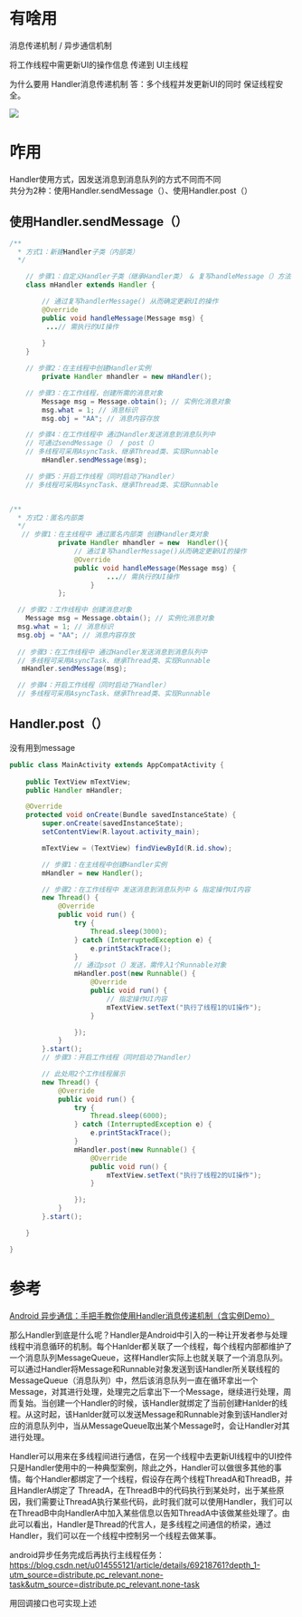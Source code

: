

# 有啥用
消息传递机制 / 异步通信机制

将工作线程中需更新UI的操作信息 传递到 UI主线程

为什么要用 Handler消息传递机制
答：多个线程并发更新UI的同时 保证线程安全。

![](https://imgconvert.csdnimg.cn/aHR0cDovL3VwbG9hZC1pbWFnZXMuamlhbnNodS5pby91cGxvYWRfaW1hZ2VzLzk0NDM2NS03NDc5YjRhOGI4ZmU0OGJmLnBuZz9pbWFnZU1vZ3IyL2F1dG8tb3JpZW50L3N0cmlwJTdDaW1hZ2VWaWV3Mi8yL3cvMTI0MA)


# 咋用
Handler使用方式，因发送消息到消息队列的方式不同而不同  
共分为2种：使用Handler.sendMessage（）、使用Handler.post（）  

## 使用Handler.sendMessage（）
```java
/** 
  * 方式1：新建Handler子类（内部类）
  */

    // 步骤1：自定义Handler子类（继承Handler类） & 复写handleMessage（）方法
    class mHandler extends Handler {

        // 通过复写handlerMessage() 从而确定更新UI的操作
        @Override
        public void handleMessage(Message msg) {
         ...// 需执行的UI操作
            
        }
    }

    // 步骤2：在主线程中创建Handler实例
        private Handler mhandler = new mHandler();

    // 步骤3：在工作线程，创建所需的消息对象
        Message msg = Message.obtain(); // 实例化消息对象
        msg.what = 1; // 消息标识
        msg.obj = "AA"; // 消息内容存放

    // 步骤4：在工作线程中 通过Handler发送消息到消息队列中
    // 可通过sendMessage（） / post（）
    // 多线程可采用AsyncTask、继承Thread类、实现Runnable
        mHandler.sendMessage(msg);

    // 步骤5：开启工作线程（同时启动了Handler）
    // 多线程可采用AsyncTask、继承Thread类、实现Runnable


/** 
  * 方式2：匿名内部类
  */
   // 步骤1：在主线程中 通过匿名内部类 创建Handler类对象
            private Handler mhandler = new  Handler(){
                // 通过复写handlerMessage()从而确定更新UI的操作
                @Override
                public void handleMessage(Message msg) {
                        ...// 需执行的UI操作
                    }
            };

  // 步骤2：工作线程中 创建消息对象
    Message msg = Message.obtain(); // 实例化消息对象
  msg.what = 1; // 消息标识
  msg.obj = "AA"; // 消息内容存放
  
  // 步骤3：在工作线程中 通过Handler发送消息到消息队列中
  // 多线程可采用AsyncTask、继承Thread类、实现Runnable
   mHandler.sendMessage(msg);

  // 步骤4：开启工作线程（同时启动了Handler）
  // 多线程可采用AsyncTask、继承Thread类、实现Runnable

```

##  Handler.post（）
没有用到message  
```java
public class MainActivity extends AppCompatActivity {
    
    public TextView mTextView;
    public Handler mHandler;

    @Override
    protected void onCreate(Bundle savedInstanceState) {
        super.onCreate(savedInstanceState);
        setContentView(R.layout.activity_main);

        mTextView = (TextView) findViewById(R.id.show);

        // 步骤1：在主线程中创建Handler实例
        mHandler = new Handler();

        // 步骤2：在工作线程中 发送消息到消息队列中 & 指定操作UI内容
        new Thread() {
            @Override
            public void run() {
                try {
                    Thread.sleep(3000);
                } catch (InterruptedException e) {
                    e.printStackTrace();
                }
                // 通过psot（）发送，需传入1个Runnable对象
                mHandler.post(new Runnable() {
                    @Override
                    public void run() {
                        // 指定操作UI内容
                        mTextView.setText("执行了线程1的UI操作");
                    }

                });
            }
        }.start();
        // 步骤3：开启工作线程（同时启动了Handler）

        // 此处用2个工作线程展示
        new Thread() {
            @Override
            public void run() {
                try {
                    Thread.sleep(6000);
                } catch (InterruptedException e) {
                    e.printStackTrace();
                }
                mHandler.post(new Runnable() {
                    @Override
                    public void run() {
                        mTextView.setText("执行了线程2的UI操作");
                    }

                });
            }
        }.start();

    }

}
```


# 参考
[Android 异步通信：手把手教你使用Handler消息传递机制（含实例Demo）](https://blog.csdn.net/carson_ho/article/details/80305411)




那么Handler到底是什么呢？Handler是Android中引入的一种让开发者参与处理线程中消息循环的机制。每个Hanlder都关联了一个线程，每个线程内部都维护了一个消息队列MessageQueue，这样Handler实际上也就关联了一个消息队列。可以通过Handler将Message和Runnable对象发送到该Handler所关联线程的MessageQueue（消息队列）中，然后该消息队列一直在循环拿出一个Message，对其进行处理，处理完之后拿出下一个Message，继续进行处理，周而复始。当创建一个Handler的时候，该Handler就绑定了当前创建Hanlder的线程。从这时起，该Hanlder就可以发送Message和Runnable对象到该Handler对应的消息队列中，当从MessageQueue取出某个Message时，会让Handler对其进行处理。

Handler可以用来在多线程间进行通信，在另一个线程中去更新UI线程中的UI控件只是Handler使用中的一种典型案例，除此之外，Handler可以做很多其他的事情。每个Handler都绑定了一个线程，假设存在两个线程ThreadA和ThreadB，并且HandlerA绑定了 ThreadA，在ThreadB中的代码执行到某处时，出于某些原因，我们需要让ThreadA执行某些代码，此时我们就可以使用Handler，我们可以在ThreadB中向HandlerA中加入某些信息以告知ThreadA中该做某些处理了。由此可以看出，Handler是Thread的代言人，是多线程之间通信的桥梁，通过Handler，我们可以在一个线程中控制另一个线程去做某事。



android异步任务完成后再执行主线程任务：https://blog.csdn.net/u014555121/article/details/69218761?depth_1-utm_source=distribute.pc_relevant.none-task&utm_source=distribute.pc_relevant.none-task

用回调接口也可实现上述